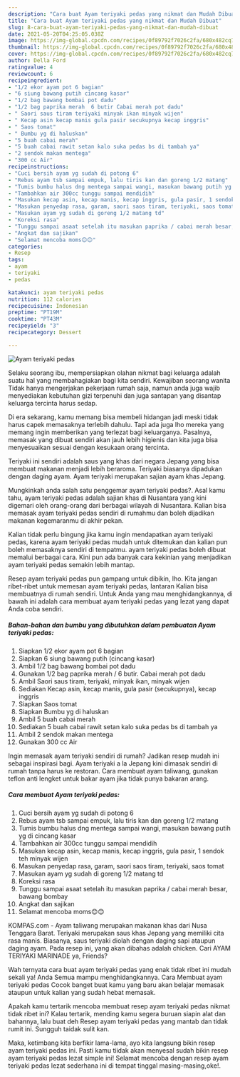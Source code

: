 ```yaml
---
description: "Cara buat Ayam teriyaki pedas yang nikmat dan Mudah Dibuat"
title: "Cara buat Ayam teriyaki pedas yang nikmat dan Mudah Dibuat"
slug: 8-cara-buat-ayam-teriyaki-pedas-yang-nikmat-dan-mudah-dibuat
date: 2021-05-20T04:25:05.038Z
image: https://img-global.cpcdn.com/recipes/0f89792f7026c2fa/680x482cq70/ayam-teriyaki-pedas-foto-resep-utama.jpg
thumbnail: https://img-global.cpcdn.com/recipes/0f89792f7026c2fa/680x482cq70/ayam-teriyaki-pedas-foto-resep-utama.jpg
cover: https://img-global.cpcdn.com/recipes/0f89792f7026c2fa/680x482cq70/ayam-teriyaki-pedas-foto-resep-utama.jpg
author: Della Ford
ratingvalue: 4
reviewcount: 6
recipeingredient:
- "1/2 ekor ayam pot 6 bagian"
- "6 siung bawang putih cincang kasar"
- "1/2 bag bawang bombai pot dadu"
- "1/2 bag paprika merah  6 butir Cabai merah pot dadu"
- " Saori saus tiram teriyaki minyak ikan minyak wijen"
- " Kecap asin kecap manis gula pasir secukupnya kecap inggris"
- " Saos tomat"
- " Bumbu yg di haluskan"
- "5 buah cabai merah"
- "5 buah cabai rawit setan kalo suka pedas bs di tambah ya"
- "2 sendok makan mentega"
- "300 cc Air"
recipeinstructions:
- "Cuci bersih ayam yg sudah di potong 6"
- "Rebus ayam tsb sampai empuk, lalu tiris kan dan goreng 1/2 matang"
- "Tumis bumbu halus dng mentega sampai wangi, masukan bawang putih yg di cincang kasar"
- "Tambahkan air 300cc tunggu sampai mendidih"
- "Masukan kecap asin, kecap manis, kecap inggris, gula pasir, 1 sendok teh minyak wijen"
- "Masukan penyedap rasa, garam, saori saos tiram, teriyaki, saos tomat"
- "Masukan ayam yg sudah di goreng 1/2 matang td"
- "Koreksi rasa"
- "Tunggu sampai asaat setelah itu masukan paprika / cabai merah besar, bawang bombay"
- "Angkat dan sajikan"
- "Selamat mencoba moms😊😊"
categories:
- Resep
tags:
- ayam
- teriyaki
- pedas

katakunci: ayam teriyaki pedas 
nutrition: 112 calories
recipecuisine: Indonesian
preptime: "PT19M"
cooktime: "PT43M"
recipeyield: "3"
recipecategory: Dessert

---
```



![Ayam teriyaki pedas](https://img-global.cpcdn.com/recipes/0f89792f7026c2fa/680x482cq70/ayam-teriyaki-pedas-foto-resep-utama.jpg)

Selaku seorang ibu, mempersiapkan olahan nikmat bagi keluarga adalah suatu hal yang membahagiakan bagi kita sendiri. Kewajiban seorang  wanita Tidak hanya mengerjakan pekerjaan rumah saja, namun anda juga wajib menyediakan kebutuhan gizi terpenuhi dan juga santapan yang disantap keluarga tercinta harus sedap.

Di era  sekarang, kamu memang bisa membeli hidangan jadi meski tidak harus capek memasaknya terlebih dahulu. Tapi ada juga lho mereka yang memang ingin memberikan yang terlezat bagi keluarganya. Pasalnya, memasak yang dibuat sendiri akan jauh lebih higienis dan kita juga bisa menyesuaikan sesuai dengan kesukaan orang tercinta. 

Teriyaki ini sendiri adalah saus yang khas dari negara Jepang yang bisa membuat makanan menjadi lebih beraroma. Teriyaki biasanya dipadukan dengan daging ayam. Ayam teriyaki merupakan sajian ayam khas Jepang.

Mungkinkah anda salah satu penggemar ayam teriyaki pedas?. Asal kamu tahu, ayam teriyaki pedas adalah sajian khas di Nusantara yang kini digemari oleh orang-orang dari berbagai wilayah di Nusantara. Kalian bisa memasak ayam teriyaki pedas sendiri di rumahmu dan boleh dijadikan makanan kegemaranmu di akhir pekan.

Kalian tidak perlu bingung jika kamu ingin mendapatkan ayam teriyaki pedas, karena ayam teriyaki pedas mudah untuk ditemukan dan kalian pun boleh memasaknya sendiri di tempatmu. ayam teriyaki pedas boleh dibuat memalui berbagai cara. Kini pun ada banyak cara kekinian yang menjadikan ayam teriyaki pedas semakin lebih mantap.

Resep ayam teriyaki pedas pun gampang untuk dibikin, lho. Kita jangan ribet-ribet untuk memesan ayam teriyaki pedas, lantaran Kalian bisa membuatnya di rumah sendiri. Untuk Anda yang mau menghidangkannya, di bawah ini adalah cara membuat ayam teriyaki pedas yang lezat yang dapat Anda coba sendiri.

<!--inarticleads1-->

##### Bahan-bahan dan bumbu yang dibutuhkan dalam pembuatan Ayam teriyaki pedas:

1. Siapkan 1/2 ekor ayam pot 6 bagian
1. Siapkan 6 siung bawang putih (cincang kasar)
1. Ambil 1/2 bag bawang bombai pot dadu
1. Gunakan 1/2 bag paprika merah / 6 butir. Cabai merah pot dadu
1. Ambil  Saori saus tiram, teriyaki, minyak ikan, minyak wijen
1. Sediakan  Kecap asin, kecap manis, gula pasir (secukupnya), kecap inggris
1. Siapkan  Saos tomat
1. Siapkan  Bumbu yg di haluskan
1. Ambil 5 buah cabai merah
1. Sediakan 5 buah cabai rawit setan kalo suka pedas bs di tambah ya
1. Ambil 2 sendok makan mentega
1. Gunakan 300 cc Air


Ingin memasak ayam teriyaki sendiri di rumah? Jadikan resep mudah ini sebagai inspirasi bagi. Ayam teriyaki a la Jepang kini dimasak sendiri di rumah tanpa harus ke restoran. Cara membuat ayam taliwang, gunakan teflon anti lengket untuk bakar ayam jika tidak punya bakaran arang. 

<!--inarticleads2-->

##### Cara membuat Ayam teriyaki pedas:

1. Cuci bersih ayam yg sudah di potong 6
1. Rebus ayam tsb sampai empuk, lalu tiris kan dan goreng 1/2 matang
1. Tumis bumbu halus dng mentega sampai wangi, masukan bawang putih yg di cincang kasar
1. Tambahkan air 300cc tunggu sampai mendidih
1. Masukan kecap asin, kecap manis, kecap inggris, gula pasir, 1 sendok teh minyak wijen
1. Masukan penyedap rasa, garam, saori saos tiram, teriyaki, saos tomat
1. Masukan ayam yg sudah di goreng 1/2 matang td
1. Koreksi rasa
1. Tunggu sampai asaat setelah itu masukan paprika / cabai merah besar, bawang bombay
1. Angkat dan sajikan
1. Selamat mencoba moms😊😊


KOMPAS.com - Ayam taliwang merupakan makanan khas dari Nusa Tenggara Barat. Teriyaki merupakan saus khas Jepang yang memiliki cita rasa manis. Biasanya, saus teriyaki diolah dengan daging sapi ataupun daging ayam. Pada resep ini, yang akan dibahas adalah chicken. Cari AYAM TERIYAKI MARINADE ya, Friends? 

Wah ternyata cara buat ayam teriyaki pedas yang enak tidak ribet ini mudah sekali ya! Anda Semua mampu menghidangkannya. Cara Membuat ayam teriyaki pedas Cocok banget buat kamu yang baru akan belajar memasak ataupun untuk kalian yang sudah hebat memasak.

Apakah kamu tertarik mencoba membuat resep ayam teriyaki pedas nikmat tidak ribet ini? Kalau tertarik, mending kamu segera buruan siapin alat dan bahannya, lalu buat deh Resep ayam teriyaki pedas yang mantab dan tidak rumit ini. Sungguh taidak sulit kan. 

Maka, ketimbang kita berfikir lama-lama, ayo kita langsung bikin resep ayam teriyaki pedas ini. Pasti kamu tiidak akan menyesal sudah bikin resep ayam teriyaki pedas lezat simple ini! Selamat mencoba dengan resep ayam teriyaki pedas lezat sederhana ini di tempat tinggal masing-masing,oke!.

